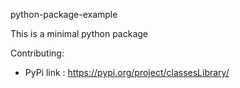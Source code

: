 python-package-example

This is a minimal python package

Contributing:



 - PyPi link : https://pypi.org/project/classesLibrary/
